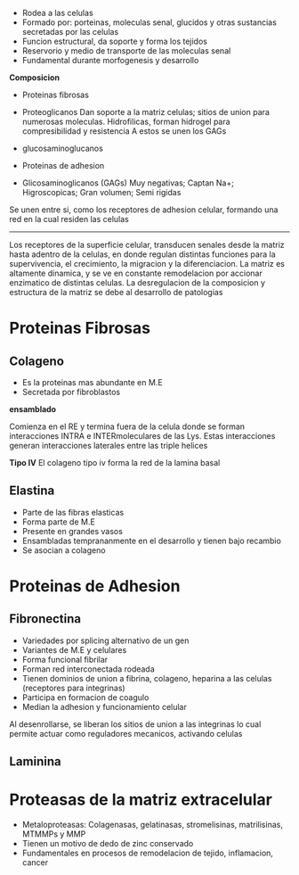 - Rodea a las celulas
- Formado por: porteinas, moleculas senal, glucidos y otras sustancias secretadas por las celulas
- Funcion estructural, da soporte y forma los tejidos
- Reservorio y medio de transporte de las moleculas senal
- Fundamental durante morfogenesis y desarrollo

**Composicion**
- Proteinas fibrosas
- Proteoglicanos
  Dan soporte a la matriz celulas; sitios de union para numerosas moleculas.
  Hidrofilicas, forman hidrogel para compresibilidad y resistencia
  A estos se unen los GAGs

- glucosaminoglucanos
- Proteinas de adhesion
- Glicosaminoglicanos (GAGs)
  Muy negativas; Captan Na+; Higroscopicas; Gran volumen; Semi rigidas


Se unen entre si, como los receptores de adhesion celular, formando una red en la cual residen las celulas

-------

Los receptores de la superficie celular, transducen senales desde la matriz hasta adentro de la celulas, en donde regulan distintas funciones para la supervivencia, el crecimiento, la migracion y la diferenciacion.
La matriz es altamente dinamica, y se ve en constante remodelacion por accionar enzimatico de distintas celulas. La desregulacion de la composicion y estructura de la matriz se debe al desarrollo de patologias

# Proteinas Fibrosas

## Colageno

- Es la proteinas mas abundante en M.E
- Secretada por fibroblastos

**ensamblado**

Comienza en el RE y termina fuera de la celula donde se forman interacciones INTRA e INTERmoleculares de las Lys.
Estas interacciones generan interacciones laterales entre las triple helices

**Tipo IV**
El colageno tipo iv forma la red de la lamina basal

## Elastina

- Parte de las fibras elasticas
- Forma parte de M.E
- Presente en grandes vasos
- Ensambladas temprananmente en el desarrollo y tienen bajo recambio
- Se asocian a colageno

# Proteinas de Adhesion

## Fibronectina

- Variedades por splicing alternativo de un gen
- Variantes de M.E y celulares
- Forma funcional fibrilar
- Forman red interconectada rodeada
- Tienen dominios de union a fibrina, colageno, heparina a las celulas (receptores para integrinas)
- Participa en formacion de coagulo
- Median la adhesion y funcionamiento celular

Al desenrollarse, se liberan los sitios de union a las integrinas lo cual permite actuar como reguladores mecanicos, activando celulas

## Laminina

# Proteasas de la matriz extracelular

- Metaloproteasas: Colagenasas, gelatinasas, stromelisinas, matrilisinas, MTMMPs y MMP
- Tienen un motivo de dedo de zinc conservado
- Fundamentales en procesos de remodelacion de tejido, inflamacion, cancer
